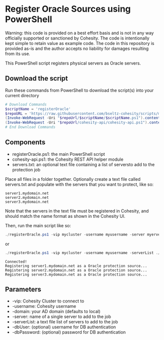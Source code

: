 # Register Oracle Sources using PowerShell

Warning: this code is provided on a best effort basis and is not in any way officially supported or sanctioned by Cohesity. The code is intentionally kept simple to retain value as example code. The code in this repository is provided as-is and the author accepts no liability for damages resulting from its use.

This PowerShell script registers physical servers as Oracle servers.

## Download the script

Run these commands from PowerShell to download the script(s) into your current directory

```powershell
# Download Commands
$scriptName = 'registerOracle'
$repoURL = 'https://raw.githubusercontent.com/bseltz-cohesity/scripts/master/powershell'
(Invoke-WebRequest -Uri "$repoUrl/$scriptName/$scriptName.ps1").content | Out-File "$scriptName.ps1"; (Get-Content "$scriptName.ps1") | Set-Content "$scriptName.ps1"
(Invoke-WebRequest -Uri "$repoUrl/cohesity-api/cohesity-api.ps1").content | Out-File cohesity-api.ps1; (Get-Content cohesity-api.ps1) | Set-Content cohesity-api.ps1
# End Download Commands
```

## Components

* registerOracle.ps1: the main PowerShell script
* cohesity-api.ps1: the Cohesity REST API helper module
* servers.txt: an optional text file containing a list of serversto add to the protection job

Place all files in a folder together. Optionally create a text file called servers.txt and populate with the servers that you want to protect, like so:

```text
server1.mydomain.net
server2.mydomain.net
server3.mydomain.net
```

Note that the servers in the text file must be registered in Cohesity, and should match the name format as shown in the Cohesity UI.

Then, run the main script like so:

```powershell
./registerOracle.ps1 -vip mycluster -username myusername -server myerver
```

or

```powershell
./registerOracle.ps1 -vip mycluster -username myusername -serverList ./servers.txt
```

```text
Connected!
Registering server1.mydomain.net as a Oracle protection source...
Registering server2.mydomain.net as a Oracle protection source...
Registering server3.mydomain.net as a Oracle protection source...
```

## Parameters

* -vip: Cohesity Cluster to connect to
* -username: Cohesity username
* -domain: your AD domain (defaults to local)
* -server: name of a single server to add to the job
* -serverList: a text file list of servers to add to the job
* -dbUser: (optional) username for DB authentication
* -dbPassword: (optional) password for DB authentication

